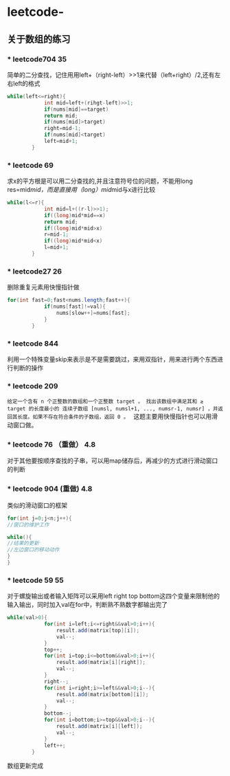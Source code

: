 # leetcode-

## 关于数组的练习
### * leetcode704 35 
简单的二分查找，记住用用left+（right-left）>>1来代替（left+right）/2,还有左右left的格式
```java
while(left<=right){
            int mid=left+(rihgt-left)>>1;
            if(nums[mid]==target)
            return mid;
            if(nums[mid]>target)
            right=mid-1;
            if(nums[mid]<target)
            left=mid+1;
        }
```
### * leetcode 69
求x的平方根是可以用二分查找的,并且注意符号位的问题，不能用long res=mid*mid，而是直接用（long）mid*mid与x进行比较
```java
while(l<=r){
            int mid=l+((r-l)>>1);
            if((long)mid*mid==x)
            return mid;
            if((long)mid*mid>x)
            r=mid-1;
            if((long)mid*mid<x)
            l=mid+1;
        }
```
### * leetcode27 26
删除重复元素用快慢指针做
```java
for(int fast=0;fast<nums.length;fast++){
            if(nums[fast]!=val){
                nums[slow++]=nums[fast];
            }
        }
```
### * leetcode 844
利用一个特殊变量skip来表示是不是需要跳过，来用双指针，用来进行两个东西进行判断的操作

### * leetcode 209
`给定一个含有 n 个正整数的数组和一个正整数 target 。
找出该数组中满足其和 ≥ target 的长度最小的 连续子数组 [numsl, numsl+1, ..., numsr-1, numsr] ，并返回其长度。如果不存在符合条件的子数组，返回 0 。
`
这题主要用快慢指针也可以用滑动窗口做。

### * leetcode 76 （重做） 4.8
对于其他要按顺序查找的子串，可以用map储存后，再减少的方式进行滑动窗口的判断
### * leetcode 904 (重做) 4.8
类似的滑动窗口的框架
```java
for(int j=0;j<n;j++){
//窗口的维护工作

while(){
//结果的更新
//左边窗口的移动动作
}
}
```

### * leetcode 59 55
对于螺旋输出或者输入矩阵可以采用left right top bottom这四个变量来限制他的输入输出，同时加入val在for中，判断熟不熟数字都输出完了
```java
while(val>0){
            for(int i=left;i<=right&&val>0;i++){
                result.add(matrix[top][i]);
                val--;
            }
            top++;
            for(int i=top;i<=bottom&&val>0;i++){
                result.add(matrix[i][right]);
                val--;
            }
            right--;
            for(int i=right;i>=left&&val>0;i--){
                result.add(matrix[bottom][i]);
                val--;
            }
            bottom--;
            for(int i=bottom;i>=top&&val>0;i--){
                result.add(matrix[i][left]);
                val--;
            }
            left++;
        }
```

数组更新完成
